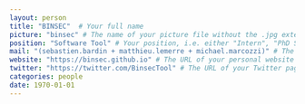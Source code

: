 ```yaml
---
layout: person
title: "BINSEC"  # Your full name
picture: "binsec" # The name of your picture file without the .jpg extension
position: "Software Tool" # Your position, i.e. either "Intern", "PhD Student", "Postdoc" or "Tenured Researcher"
mail: "(sebastien.bardin + matthieu.lemerre + michael.marcozzi)" # The first part of yor @cea.fr address
website: "https://binsec.github.io" # The URL of your personal website if you have one, otherwise remove the line
twitter: "https://twitter.com/BinsecTool" # The URL of your Twitter page if you have one, otherwise remove the line (by the way, Twitter is a great way to discuss with other researchers around the world)
categories: people
date: 1970-01-01
---
```

